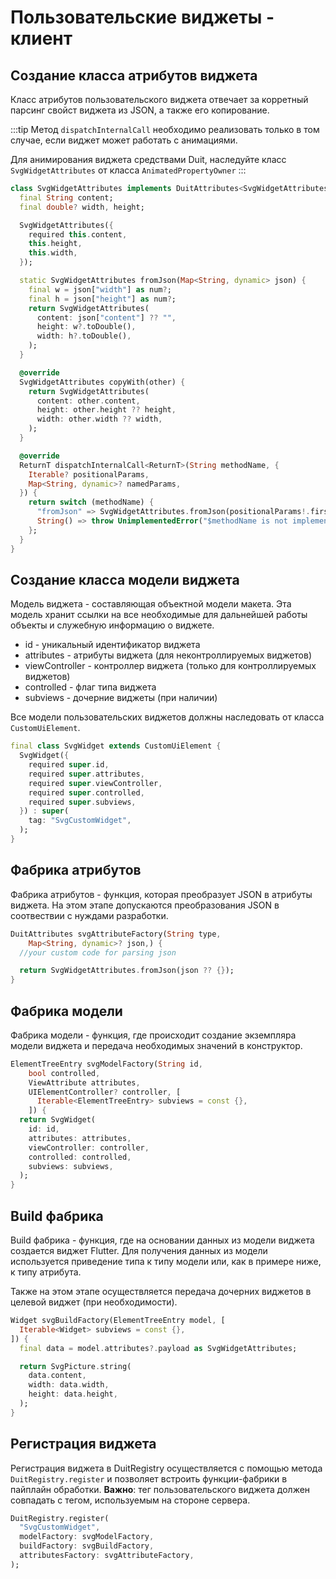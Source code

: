 # Пользовательские виджеты - клиент

## Создание класса атрибутов виджета

Класс атрибутов пользовательского виджета отвечает за корретный парсинг свойст виджета из JSON, а
также его копирование.

:::tip
Метод `dispatchInternalCall` необходимо реализовать только в том случае, если виджет может работать
с анимациями.

Для анимирования виджета средствами Duit, наследуйте класс `SvgWidgetAttributes`
от класса `AnimatedPropertyOwner`
:::

```dart
class SvgWidgetAttributes implements DuitAttributes<SvgWidgetAttributes> {
  final String content;
  final double? width, height;

  SvgWidgetAttributes({
    required this.content,
    this.height,
    this.width,
  });

  static SvgWidgetAttributes fromJson(Map<String, dynamic> json) {
    final w = json["width"] as num?;
    final h = json["height"] as num?;
    return SvgWidgetAttributes(
      content: json["content"] ?? "",
      height: w?.toDouble(),
      width: h?.toDouble(),
    );
  }

  @override
  SvgWidgetAttributes copyWith(other) {
    return SvgWidgetAttributes(
      content: other.content,
      height: other.height ?? height,
      width: other.width ?? width,
    );
  }

  @override
  ReturnT dispatchInternalCall<ReturnT>(String methodName, {
    Iterable? positionalParams,
    Map<String, dynamic>? namedParams,
  }) {
    return switch (methodName) {
      "fromJson" => SvgWidgetAttributes.fromJson(positionalParams!.first) as ReturnT,
      String() => throw UnimplementedError("$methodName is not implemented"),
    };
  }
}
```

## Создание класса модели виджета

Модель виджета - составляющая объектной модели макета. Эта модель хранит ссылки на все необходимые
для
дальнейшей работы объекты и служебную информацию о виджете.

- id - уникальный идентификатор виджета
- attributes - атрибуты виджета (для неконтроллируемых виджетов)
- viewController - контроллер виджета (только для контроллируемых виджетов)
- controlled - флаг типа виджета
- subviews - дочерние виджеты (при наличии)

Все модели пользовательских виджетов должны наследовать от класса `CustomUiElement`.

```dart
final class SvgWidget extends CustomUiElement {
  SvgWidget({
    required super.id,
    required super.attributes,
    required super.viewController,
    required super.controlled,
    required super.subviews,
  }) : super(
    tag: "SvgCustomWidget",
  );
}

```

## Фабрика атрибутов

Фабрика атрибутов - функция, которая преобразует JSON в атрибуты виджета. На этом этапе допускаются
преобразования JSON в соотвествии с нуждами разработки.

```dart
DuitAttributes svgAttributeFactory(String type,
    Map<String, dynamic>? json,) {
  //your custom code for parsing json

  return SvgWidgetAttributes.fromJson(json ?? {});
}
```

## Фабрика модели

Фабрика модели - функция, где происходит создание экземпляра модели виджета и передача необходимых
значений в конструктор.

```dart
ElementTreeEntry svgModelFactory(String id,
    bool controlled,
    ViewAttribute attributes,
    UIElementController? controller, [
      Iterable<ElementTreeEntry> subviews = const {},
    ]) {
  return SvgWidget(
    id: id,
    attributes: attributes,
    viewController: controller,
    controlled: controlled,
    subviews: subviews,
  );
}
```

## Build фабрика

Build фабрика - функция, где на основании данных из модели виджета создается виджет Flutter. Для
получения данных из модели используется приведение типа к типу модели или, как в
примере ниже, к типу атрибута.

Также на этом этапе осуществляется передача дочерних виджетов в целевой виджет (при необходимости).

```dart
Widget svgBuildFactory(ElementTreeEntry model, [
  Iterable<Widget> subviews = const {},
]) {
  final data = model.attributes?.payload as SvgWidgetAttributes;

  return SvgPicture.string(
    data.content,
    width: data.width,
    height: data.height,
  );
}
```

## Регистрация виджета

Регистрация виджета в DuitRegistry осуществляется с помощью метода `DuitRegistry.register` и
позволяет встроить функции-фабрики в пайплайн обработки. **Важно**: тег пользовательского виджета
должен совпадать с тегом, используемым на стороне сервера.

```dart
DuitRegistry.register(
  "SvgCustomWidget", 
  modelFactory: svgModelFactory,
  buildFactory: svgBuildFactory,
  attributesFactory: svgAttributeFactory,
);
```